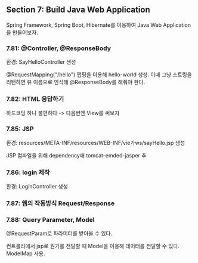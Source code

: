## Section 7: Build Java Web Application
Spring Framework, Spring Boot, Hibernate를 이용하여 Java Web Application을 만들어보자.

### 7.81: @Controller, @ResponseBody
환경: SayHelloController 생성

@RequestMapping("/hello") 맵핑을 이용해 hello-world 생성. 이때 그냥 스트링을 리턴하면 뷰 이름으로 인식해 @ResponseBody를 해줘야 한다.

### 7.82: HTML 응답하기
하드코딩 하니 불편하다 -> 다음번엔 View를 써보자

### 7.85: JSP 
환경: resources/META-INF/resources/WEB-INF/vie가ws/sayHello.jsp 생성

JSP 컴파일을 위해 dependency애 tomcat-emded-jasper 추

### 7.86: login 제작
환경: LoginController 생성

### 7.87: 웹의 작동방식 Request/Response

### 7.88: Query Parameter, Model
@RequestParam로 파라미터를 받아올 수 있다.

컨트롤러에서 jsp로 뭔가를 전달할 때 Model을 이용해 데이터를 전달할 수 있다. ModelMap 사용.

